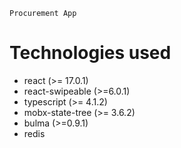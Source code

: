 ```
Procurement App
```

# Technologies used

* react (>= 17.0.1)
* react-swipeable (>=6.0.1)
* typescript (>= 4.1.2)
* mobx-state-tree (>= 3.6.2)
* bulma (>=0.9.1)
* redis

